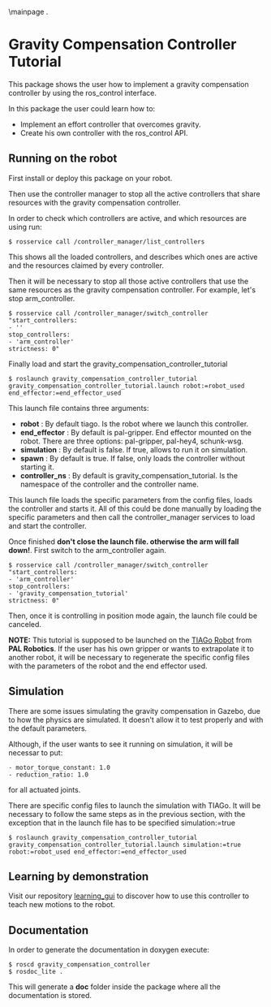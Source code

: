 \mainpage .

# Gravity Compensation Controller Tutorial

This package shows the user how to implement a gravity compensation controller by using the ros_control interface.

In this package the user could learn how to:

- Implement an effort controller that overcomes gravity.
- Create his own controller with the ros_control API.

## Running on the robot

First install or deploy this package on your robot.

Then use the controller manager to stop all the active controllers that share resources with the gravity compensation controller.

In order to check which controllers are active, and which resources are using run:
```
$ rosservice call /controller_manager/list_controllers

``` 
This shows all the loaded controllers, and describes which ones are active and the resources claimed by every controller. 

Then it will be necessary to stop all those active controllers that use the same resources as the gravity compensation controller. For example, let's stop arm_controller.
```
$ rosservice call /controller_manager/switch_controller "start_controllers:
- ''
stop_controllers:
- 'arm_controller'
strictness: 0" 

```
Finally load and start the gravity_compensation_controller_tutorial
```
$ roslaunch gravity_compensation_controller_tutorial gravity_compensation_controller_tutorial.launch robot:=robot_used end_effector:=end_effector_used
```
This launch file contains three arguments:

- **robot** : By default tiago. Is the robot where we launch this controller.
- **end_effector** : By default is pal-gripper. End effector mounted on the robot. There are three options: pal-gripper, pal-hey4, schunk-wsg.
- **simulation** : By default is false. If true, allows to run it on simulation.
- **spawn** : By default is true. If false, only loads the controller without starting it.
- **controller_ns** : By default is gravity_compensation_tutorial. Is the namespace of the controller and the controller name.

This launch file loads the specific parameters from the config files, loads the controller and starts it. All of this could be done manually by loading the specific parameters and then call the controller_manager services to load and start the controller.

Once finished **don't close the launch file. otherwise the arm will fall down!**. First switch to the arm_controller again.
```
$ rosservice call /controller_manager/switch_controller "start_controllers:
- 'arm_controller'
stop_controllers:
- 'gravity_compensation_tutorial'
strictness: 0" 

```
Then, once it is controlling in position mode again, the launch file could be canceled.

**NOTE:** This tutorial is supposed to be launched on the [TIAGo Robot](http://wiki.ros.org/Robots/TIAGo) from **PAL Robotics**. If the user has his own gripper or wants to extrapolate it to another robot, it will be necessary to regenerate the specific config files with the parameters of the robot and the end effector used.

## Simulation

There are some issues simulating the gravity compensation in Gazebo, due to how the physics are simulated. It doesn't allow it to test properly and with the default parameters.

Although, if the user wants to see it running on simulation, it will be necessar to put:
```
- motor_torque_constant: 1.0
- reduction_ratio: 1.0
```
for all actuated joints.

There are specific config files to launch the simulation with TIAGo. It will be necessary to follow the same steps as in the previous section, with the exception that in the launch file has to be specified simulation:=true
```
$ roslaunch gravity_compensation_controller_tutorial gravity_compensation_controller_tutorial.launch simulation:=true robot:=robot_used end_effector:=end_effector_used
```

## Learning by demonstration

Visit our repository [learning_gui](https://github.com/pal-robotics/learning_gui) to discover how to use this controller to teach new motions to the robot.

## Documentation

In order to generate the documentation in doxygen execute:
```
$ roscd gravity_compensation_controller
$ rosdoc_lite .
```

This will generate a **doc** folder inside the package where all the documentation is stored.